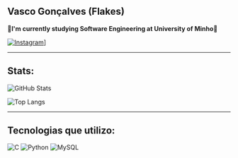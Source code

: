 ## Vasco Gonçalves (Flakes)

💾**I'm currently studying Software Engineering at University of Minho**💾

[![Instagram](https://img.shields.io/badge/Instagram-E4405F?style=for-the-badge&logo=instagram&logoColor=white)]([https://instagram.com/vjtgoncalves.139/)]

---

## Stats:

![GitHub Stats](https://github-readme-stats.vercel.app/api?username=Flakes139&show_icons=true&theme=radical)

![Top Langs](https://github-readme-stats.vercel.app/api/top-langs/?username=Flakes139&layout=compact&theme=radical)

---

## Tecnologias que utilizo:

![C](https://img.shields.io/badge/C-00599C?style=for-the-badge&logo=c&logoColor=white)
![Python](https://img.shields.io/badge/Python-3776AB?style=for-the-badge&logo=python&logoColor=white)
![MySQL](https://img.shields.io/badge/MySQL-4479A1?style=for-the-badge&logo=mysql&logoColor=white)


